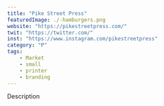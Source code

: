 ```yaml
---
title: "Pike Street Press"
featuredImage: ./-hamburgers.png
website: "https://pikestreetpress.com/"
twit: "https://twitter.com/"
inst: "https://www.instagram.com/pikestreetpress"
category: "P"
tags:
    - Market
    - small
    - printer
    - branding
---
```


Description
